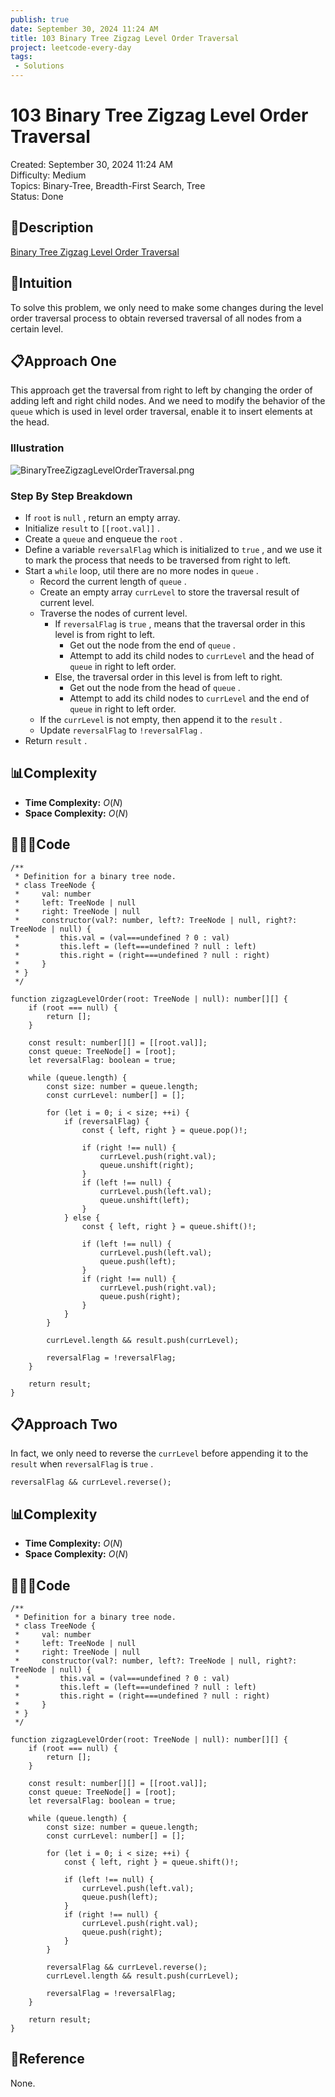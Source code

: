 ```yaml
---
publish: true
date: September 30, 2024 11:24 AM
title: 103 Binary Tree Zigzag Level Order Traversal
project: leetcode-every-day
tags:
 - Solutions
---
```


# 103 Binary Tree Zigzag Level Order Traversal

Created: September 30, 2024 11:24 AM<br>
Difficulty: Medium<br>
Topics: Binary-Tree, Breadth-First Search, Tree<br>
Status: Done<br>

## 📖Description

[Binary Tree Zigzag Level Order Traversal](https://leetcode.com/problems/binary-tree-zigzag-level-order-traversal/description)

## 🤔Intuition

To solve this problem, we only need to make some changes during the level order traversal process to obtain reversed traversal of all nodes from a certain level.

## 📋Approach One

This approach get the traversal from right to left by changing the order of adding left and right child nodes. And we need to modify the behavior of the `queue` which is used in level order traversal, enable it to insert elements at the head.

### Illustration

![BinaryTreeZigzagLevelOrderTraversal.png](/images/103-Binary-Tree-Zigzag-Level-Order-Traversal.png)

### Step By Step Breakdown

- If `root` is `null` , return an empty array.
- Initialize `result` to `[[root.val]]` .
- Create a `queue` and enqueue the `root` .
- Define a variable `reversalFlag` which is initialized to `true` , and we use it to mark the process that needs to be traversed from right to left.
- Start a `while` loop, util there are no more nodes in `queue` .
    - Record the current length of `queue` .
    - Create an empty array `currLevel` to store the traversal result of current level.
    - Traverse the nodes of current level.
        - If `reversalFlag` is `true` , means that the traversal order in this level is from right to left.
            - Get out the node from the end of `queue` .
            - Attempt to add its child nodes to `currLevel` and the head of `queue` in right to left order.
        - Else, the traversal order in this level is from left to right.
            - Get out the node from the head of `queue` .
            - Attempt to add its child nodes to `currLevel` and the end of `queue` in right to left order.
    - If the `currLevel` is not empty, then append it to the `result` .
    - Update `reversalFlag` to `!reversalFlag` .
- Return `result` .

## 📊Complexity

- **Time Complexity:** $O(N)$
- **Space Complexity:** $O(N)$

## 🧑🏻‍💻Code

```tsx
/**
 * Definition for a binary tree node.
 * class TreeNode {
 *     val: number
 *     left: TreeNode | null
 *     right: TreeNode | null
 *     constructor(val?: number, left?: TreeNode | null, right?: TreeNode | null) {
 *         this.val = (val===undefined ? 0 : val)
 *         this.left = (left===undefined ? null : left)
 *         this.right = (right===undefined ? null : right)
 *     }
 * }
 */

function zigzagLevelOrder(root: TreeNode | null): number[][] {
    if (root === null) {
        return [];
    }

    const result: number[][] = [[root.val]];
    const queue: TreeNode[] = [root];
    let reversalFlag: boolean = true;

    while (queue.length) {
        const size: number = queue.length;
        const currLevel: number[] = [];

        for (let i = 0; i < size; ++i) {
            if (reversalFlag) {
                const { left, right } = queue.pop()!;

                if (right !== null) {
                    currLevel.push(right.val);
                    queue.unshift(right);
                }
                if (left !== null) {
                    currLevel.push(left.val);
                    queue.unshift(left);
                }
            } else {
                const { left, right } = queue.shift()!;

                if (left !== null) {
                    currLevel.push(left.val);
                    queue.push(left);
                }
                if (right !== null) {
                    currLevel.push(right.val);
                    queue.push(right);
                }
            }
        }

        currLevel.length && result.push(currLevel);

        reversalFlag = !reversalFlag;
    }

    return result;
}
```

## 📋Approach Two

In fact, we only need to reverse the `currLevel` before appending it to the `result` when `reversalFlag` is `true` .

```tsx
reversalFlag && currLevel.reverse();
```

## 📊Complexity

- **Time Complexity:** $O(N)$
- **Space Complexity:** $O(N)$

## 🧑🏻‍💻Code

```tsx
/**
 * Definition for a binary tree node.
 * class TreeNode {
 *     val: number
 *     left: TreeNode | null
 *     right: TreeNode | null
 *     constructor(val?: number, left?: TreeNode | null, right?: TreeNode | null) {
 *         this.val = (val===undefined ? 0 : val)
 *         this.left = (left===undefined ? null : left)
 *         this.right = (right===undefined ? null : right)
 *     }
 * }
 */

function zigzagLevelOrder(root: TreeNode | null): number[][] {
    if (root === null) {
        return [];
    }

    const result: number[][] = [[root.val]];
    const queue: TreeNode[] = [root];
    let reversalFlag: boolean = true;

    while (queue.length) {
        const size: number = queue.length;
        const currLevel: number[] = [];

        for (let i = 0; i < size; ++i) {
            const { left, right } = queue.shift()!;

            if (left !== null) {
                currLevel.push(left.val);
                queue.push(left);
            }
            if (right !== null) {
                currLevel.push(right.val);
                queue.push(right);
            }
        }

        reversalFlag && currLevel.reverse();
        currLevel.length && result.push(currLevel);

        reversalFlag = !reversalFlag;
    }

    return result;
}
```

## 🔖Reference

None.
